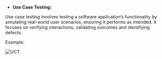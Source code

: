 ﻿- **Use Case Testing:**

Use case testing involves testing a software application’s functionality by simulating real-world user scenarios, ensuring it performs as intended. It focuses on verifying interactions, validating outcomes and identifying defects.  

Example:

![UCT](https://github.com/zen-class/zen-class-automation-testing-documentation/blob/main/diagram/manual%20testing-images/use%20case%20testing.jpg)

